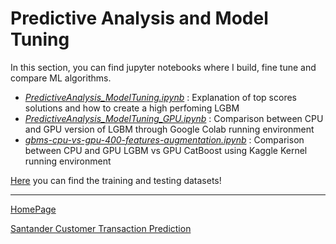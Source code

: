 # Predictive Analysis and Model Tuning

In this section, you can find jupyter notebooks where I build, fine tune and compare ML algorithms.

- *[PredictiveAnalysis_ModelTuning.ipynb](https://github.com/FedericoRaimondi/myProjects/blob/master/Santander_Customer_Transaction_Prediction/PredictiveAnalysis_ModelTuning/PredictiveAnalysis_ModelTuning.ipynb)* : Explanation of top scores solutions and how to create a high perfoming LGBM
- *[PredictiveAnalysis_ModelTuning_GPU.ipynb](https://github.com/FedericoRaimondi/myProjects/blob/master/Santander_Customer_Transaction_Prediction/PredictiveAnalysis_ModelTuning/PredictiveAnalysis_ModelTuning_GPU.ipynb)* : Comparison between CPU and GPU version of LGBM through Google Colab running environment
- *[gbms-cpu-vs-gpu-400-features-augmentation.ipynb](https://github.com/FedericoRaimondi/myProjects/blob/master/Santander_Customer_Transaction_Prediction/PredictiveAnalysis_ModelTuning/gbms-cpu-vs-gpu-400-features-augmentation.ipynb)* : Comparison between CPU and GPU LGBM vs GPU CatBoost using Kaggle Kernel running environment

[Here](https://www.kaggle.com/c/santander-customer-transaction-prediction/data) you can find the training and testing datasets!

---

[HomePage](../../README.md)

[Santander Customer Transaction Prediction](../ReadMe.md)

